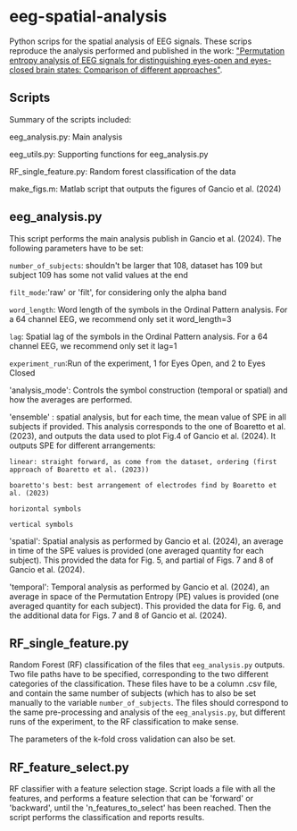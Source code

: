 # eeg-spatial-analysis

Python scrips for the spatial analysis of EEG signals. 
These scrips reproduce the analysis performed and published in the work: ["Permutation entropy analysis of EEG signals for distinguishing eyes-open and eyes-closed brain states: Comparison of different approaches"](https://doi.org/10.1063/5.0200029).

## Scripts

Summary of the scripts included:

eeg_analysis.py: Main analysis 

eeg_utils.py: Supporting functions for eeg_analysis.py

RF_single_feature.py: Random forest classification of the data

make_figs.m: Matlab script that outputs the figures of Gancio et al. (2024)

## eeg_analysis.py
This script performs the main analysis publish in Gancio et al. (2024). 
The following parameters have to be set:

`number_of_subjects`: shouldn't be larger that 108, dataset has 109 but subject 109 has some not valid values at the end

`filt_mode`:'raw' or 'filt', for considering only the alpha band

`word_length`: Word length of the symbols in the Ordinal Pattern analysis. For a 64 channel EEG, we recommend only set it word_length=3

`lag`: Spatial lag of the symbols in the Ordinal Pattern analysis. For a 64 channel EEG, we recommend only set it lag=1

`experiment_run`:Run of the experiment, 1 for Eyes Open, and 2 to Eyes Closed

'analysis_mode': Controls the symbol construction (temporal or spatial) and how the averages are performed.

'ensemble' : spatial analysis, but for each time, the mean value of SPE in all subjects if provided. This analysis corresponds to the one of Boaretto et al. (2023), and outputs the data used to plot Fig.4 of Gancio et al. (2024). It outputs SPE for different arrangements:

	linear: straight forward, as come from the dataset, ordering (first approach of Boaretto et al. (2023))

	boaretto's best: best arrangement of electrodes find by Boaretto et al. (2023)

	horizontal symbols

	vertical symbols


'spatial': Spatial analysis as performed by Gancio et al. (2024), an average in time of the SPE values is provided (one averaged quantity for each subject). This provided the data for Fig. 5, and partial of Figs. 7 and 8 of  Gancio et al. (2024).

'temporal':  Temporal analysis as performed by Gancio et al. (2024), an average in space of the Permutation Entropy (PE) values is provided (one averaged quantity for each subject). This provided the data for Fig. 6, and the additional data for Figs. 7 and 8 of  Gancio et al. (2024).

## RF_single_feature.py

Random Forest (RF) classification of the files that `eeg_analysis.py` outputs. Two file paths have to be specified, corresponding to the two different categories of the classification. These files have to be a column .csv file, and contain the same number of subjects (which has to also be set manually to the variable `number_of_subjects`. The files should correspond to the same pre-processing and analysis of the `eeg_analysis.py`, but different runs of the experiment, to the RF classification to make sense.

The parameters of the k-fold cross validation can also be set.

## RF_feature_select.py

RF classifier with a feature selection stage. Script loads a file with all the features, and performs a feature selection that can be 'forward' or 'backward', until the 'n_features_to_select' has been reached. Then the script performs the classification and reports results.



